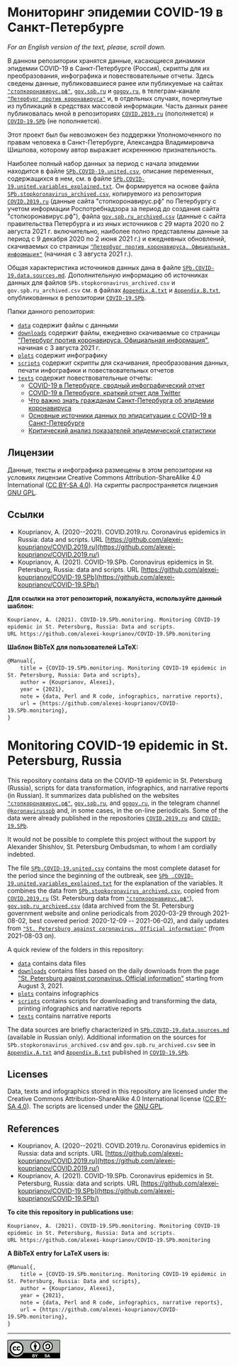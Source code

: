 # Мониторинг эпидемии COVID-19 в Санкт-Петербурге

*For an English version of the text, please, scroll down.*

В данном репозитории хранятся данные, касающиеся динамики эпидемии COVID-19 в Санкт-Петербурге (Россия), скрипты для их преобразования, инфографика и повествовательные отчеты. Здесь сведены данные, публиковавшиеся ранее или публикуемые на сайтах [`"стопкоронавирус.рф"`](https://стопкоронавирус.рф/information/), [`gov.spb.ru`](https://www.gov.spb.ru/) и [`gogov.ru`](https://gogov.ru/stories/219195), в телеграм-канале [`"Петербург против коронавируса"`](https://t.me/koronavirusspb) и, в отдельных случаях, почерпнутые из публикаций в средствах массовой информации. Часть данных ранее публиковалась мной в репозиториях [`COVID.2019.ru`](https://github.com/alexei-kouprianov/COVID.2019.ru/) (пополняется) и [`COVID-19.SPb`](https://github.com/alexei-kouprianov/COVID-19.SPb/) (не пополняется).

Этот проект был бы невозможен без поддержки Уполномоченного по правам человека в Санкт-Петербурге, Александра Владимировича Шишлова, которому автор выражает искренннюю признательность.

Наиболее полный набор данных за период с начала эпидемии находится в файле [`SPb.COVID-19.united.csv`](data/SPb.COVID-19.united.csv), описание переменных, содержащихся в нем, см. в файле [`SPb.COVID-19.united.variables_explained.txt`](data/SPb.COVID-19.united.variables_explained.txt). Он формируется на основе файла [`SPb.stopkoronavirus_archived.csv`](data/SPb.stopkoronavirus_archived.csv), копируемого из репозитория [`COVID.2019.ru`](https://github.com/alexei-kouprianov/COVID.2019.ru/blob/master/data/SPb.stopkoronavirus_archived.csv) (данные сайта "стопкоронавирус.рф" по Петербургу с учетом информации Роспотребнадзора за период до создания сайта "стопкоронавирус.рф"), файла [`gov.spb.ru_archived.csv`](data/gov.spb.ru_archived.csv) (данные с сайта правительства Петербурга и из иных источников с 29 марта 2020 по 2 августа 2021 г. включительно, наиболее полно представлены данные за период с 9 декабря 2020 по 2 июня 2021 г.) и ежедневных обновлений, скачиваемых со страницы [`"Петербург против коронавируса. Официальная информация"`](https://www.gov.spb.ru/covid-19/) (начиная с 3 августа 2021 г.).

Общая характеристика источников данных дана в файле [`SPb.COVID-19.data.sources.md`](texts/SPb.COVID-19.data.sources.md). Дополнительную информацию об источниках данных для файлов `SPb.stopkoronavirus_archived.csv` и `gov.spb.ru_archived.csv` см. в файлах [`Appendix.A.txt`](https://github.com/alexei-kouprianov/COVID-19.SPb/blob/main/texts/Appendix.A.txt) и [`Appendix.B.txt`](https://github.com/alexei-kouprianov/COVID-19.SPb/blob/main/texts/Appendix.B.txt), опубликованных в репозитории [`COVID-19.SPb`](https://github.com/alexei-kouprianov/COVID-19.SPb/).

Папки данного репозитория:

* [`data`](data/) содержит файлы с данными
* [`downloads`](downloads/) содержит файлы, ежедневно скачиваемые со страницы ["Петербург против коронавируса. Официальная информация"](https://www.gov.spb.ru/covid-19/), начиная с 3 августа 2021 г.
* [`plots`](plots/) содержит инфографику
* [`scripts`](scripts/) содержит скрипты для скачивания, преобразования данных, печати инфографики и повествовательных отчетов
* [`texts`](texts/) содержит повествовательные отчеты:
    * [COVID-19 в Петербурге, сводный инфографический отчет](texts/SPb.COVID-19.r_report.md)
    * [COVID-19 в Петербурге, краткий отчет для Twitter](texts/SPb.COVID-19.r_report.tweet.md)
    * [Что важно знать гражданам Санкт-Петербурга об эпидемии коронавируса](texts/SPb.COVID-19.overview.md)
    * [Основные источники данных по эпидситуации c COVID-19 в Санкт-Петербурге](texts/SPb.COVID-19.data.sources.md)
    * [Критический анализ показателей эпидемической статистики](texts/SPb.COVID-19.data_critique.md)

## Лицензии

Данные, тексты и инфографика размещены в этом репозитории на условиях лицензии Creative Commons Attribution-ShareAlike 4.0 International ([CC BY-SA 4.0](https://creativecommons.org/licenses/by-sa/4.0/)). На скрипты распространяется лицензия [GNU GPL](https://www.gnu.org/licenses/gpl-3.0.en.html).

## Ссылки

* Kouprianov, A. (2020--2021). COVID.2019.ru. Coronavirus epidemics in Russia: data and scripts. 
URL [https://github.com/alexei-kouprianov/COVID.2019.ru](https://github.com/alexei-kouprianov/COVID.2019.ru/)
* Kouprianov, A. (2021). COVID-19.SPb. Coronavirus epidemics in St. Petersburg, Russia: data and scripts.
URL [https://github.com/alexei-kouprianov/COVID-19.SPb](https://github.com/alexei-kouprianov/COVID-19.SPb/)

**Для ссылки на этот репозиторий, пожалуйста, используйте данный шаблон:**

    Kouprianov, A. (2021). COVID-19.SPb.monitoring. Monitoring COVID-19 epidemic in St. Petersburg, Russia: Data and scripts.
    URL https://github.com/alexei-kouprianov/COVID-19.SPb.monitoring

**Шаблон BibTeX для пользователей LaTeX:**

    @Manual{,
        title = {COVID-19.SPb.monitoring. Monitoring COVID-19 epidemic in St. Petersburg, Russia: Data and scripts},
        author = {Kouprianov, Alexei},
        year = {2021},
        note = {data, Perl and R code, infographics, narrative reports},
        url = {https://github.com/alexei-kouprianov/COVID-19.SPb.monitoring},
    }

# Monitoring COVID-19 epidemic in St. Petersburg, Russia

This repository contains data on the COVID-19 epidemic in St. Petersburg (Russia), scripts for data transformation, infographics, and narrative reports (in Russian). It summarizes data published on the websites [`"стопкоронавирус.рф"`](https://стопкоронавирус.рф/information/), [`gov.spb.ru`](https://www.gov.spb.ru/), and [`gogov.ru`](https://gogov.ru/stories/219195), in the telegram channel [`@koronavirusspb`](https://t.me/koronavirusspb) and, in some cases, in the on-line periodicals. Some of the data were already published in the repositories [`COVID.2019.ru`](https://github.com/alexei-kouprianov/COVID.2019.ru/) and [`COVID-19.SPb`](https://github.com/alexei-kouprianov/COVID-19.SPb/).

It would not be possible to complete this project without the support by Alexander Shishlov, St. Petersburg Ombudsman, to whom I am cordially indebted.

The file [`SPb.COVID-19.united.csv`](data/SPb.COVID-19.united.csv) contains the most complete dataset for the period since the beginning of the outbreak, see [`SPb .COVID-19.united.variables_explained.txt`](data/SPb.COVID-19.united.variables_explained.txt) for the explanation of the variables. It combines the data from  [`SPb.stopkoronavirus_archived.csv`](data/SPb.stopkoronavirus_archived.csv), copied from [`COVID.2019.ru`](https://github.com/alexei-kouprianov/COVID.2019.ru/blob/master/data/SPb.stopkoronavirus_archived.csv) (St. Petersburg data from [`"стопкоронавирус.рф"`](https://стопкоронавирус.рф/information/)), [`gov.spb.ru_archived.csv`](data/gov.spb.ru_archived.csv) (data archived from the St. Petersburg government website and online periodicals from 2020-03-29 through 2021-08-02, best covered period: 2020-12-09 -- 2021-06-02), and daily updates from [`"St. Petersburg against coronavirus. Official information"`](https://www.gov.spb.ru/covid-19/) (from 2021-08-03 on).

A quick review of the folders in this repository:

* [`data`](data/) contains data files
* [`downloads`](downloads/) contains files based on the daily downloads from the page ["St. Petersburg against coronavirus. Official information"](https://www.gov.spb.ru/covid-19/) starting from August 3, 2021.
* [`plots`](plots/) contains infographics
* [`scripts`](scripts/) contains scripts for downloading and transforming the data, printing infographics and narrative reports
* [`texts`](texts/) contains narrative reports

The data sources are briefly characterized in [`SPb.COVID-19.data.sources.md`](texts/SPb.COVID-19.data.sources.md) (available in Russian only). Additional information on the sources for `SPb.stopkoronavirus_archived.csv` and `gov.spb.ru_archived.csv` see in [`Appendix.A.txt`](https://github.com/alexei-kouprianov/COVID-19.SPb/blob/main/texts/Appendix.A.txt) and [`Appendix.B.txt`](https://github.com/alexei-kouprianov/COVID-19.SPb/blob/main/texts/Appendix.B.txt) published in [`COVID-19.SPb`](https://github.com/alexei-kouprianov/COVID-19.SPb/).

## Licenses

Data, texts and infographics stored in this repository are licensed under the Creative Commons Attribution-ShareAlike 4.0 International license ([CC BY-SA 4.0](https://creativecommons.org/licenses/by-sa/4.0/)). The scripts are licensed under the [GNU GPL](https://www.gnu.org/licenses/gpl-3.0.en.html).

## References

* Kouprianov, A. (2020--2021). COVID.2019.ru. Coronavirus epidemics in Russia: data and scripts. 
URL [https://github.com/alexei-kouprianov/COVID.2019.ru](https://github.com/alexei-kouprianov/COVID.2019.ru/)
* Kouprianov, A. (2021). COVID-19.SPb. Coronavirus epidemics in St. Petersburg, Russia: data and scripts.
URL [https://github.com/alexei-kouprianov/COVID-19.SPb](https://github.com/alexei-kouprianov/COVID-19.SPb/)

**To cite this repository in publications use:**

    Kouprianov, A. (2021). COVID-19.SPb.monitoring. Monitoring COVID-19 epidemic in St. Petersburg, Russia: Data and scripts.
    URL https://github.com/alexei-kouprianov/COVID-19.SPb.monitoring

**A BibTeX entry for LaTeX users is:**

    @Manual{,
        title = {COVID-19.SPb.monitoring. Monitoring COVID-19 epidemic in St. Petersburg, Russia: Data and scripts},
        author = {Kouprianov, Alexei},
        year = {2021},
        note = {data, Perl and R code, infographics, narrative reports},
        url = {https://github.com/alexei-kouprianov/COVID-19.SPb.monitoring},
    }

<hr />

![](misc/CC-BY-SA-icon.png "CC-BY-SA")
